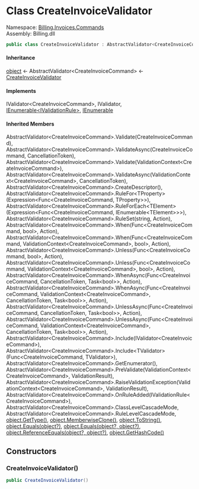 # <a id="Billing_Invoices_Commands_CreateInvoiceValidator"></a> Class CreateInvoiceValidator

Namespace: [Billing.Invoices.Commands](Billing.Invoices.Commands.md)  
Assembly: Billing.dll  

```csharp
public class CreateInvoiceValidator : AbstractValidator<CreateInvoiceCommand>, IValidator<CreateInvoiceCommand>, IValidator, IEnumerable<IValidationRule>, IEnumerable
```

#### Inheritance

[object](https://learn.microsoft.com/dotnet/api/system.object) ← 
AbstractValidator<CreateInvoiceCommand\> ← 
[CreateInvoiceValidator](Billing.Invoices.Commands.CreateInvoiceValidator.md)

#### Implements

IValidator<CreateInvoiceCommand\>, 
IValidator, 
[IEnumerable<IValidationRule\>](https://learn.microsoft.com/dotnet/api/system.collections.generic.ienumerable\-1), 
[IEnumerable](https://learn.microsoft.com/dotnet/api/system.collections.ienumerable)

#### Inherited Members

AbstractValidator<CreateInvoiceCommand\>.Validate\(CreateInvoiceCommand\), 
AbstractValidator<CreateInvoiceCommand\>.ValidateAsync\(CreateInvoiceCommand, CancellationToken\), 
AbstractValidator<CreateInvoiceCommand\>.Validate\(ValidationContext<CreateInvoiceCommand\>\), 
AbstractValidator<CreateInvoiceCommand\>.ValidateAsync\(ValidationContext<CreateInvoiceCommand\>, CancellationToken\), 
AbstractValidator<CreateInvoiceCommand\>.CreateDescriptor\(\), 
AbstractValidator<CreateInvoiceCommand\>.RuleFor<TProperty\>\(Expression<Func<CreateInvoiceCommand, TProperty\>\>\), 
AbstractValidator<CreateInvoiceCommand\>.RuleForEach<TElement\>\(Expression<Func<CreateInvoiceCommand, IEnumerable<TElement\>\>\>\), 
AbstractValidator<CreateInvoiceCommand\>.RuleSet\(string, Action\), 
AbstractValidator<CreateInvoiceCommand\>.When\(Func<CreateInvoiceCommand, bool\>, Action\), 
AbstractValidator<CreateInvoiceCommand\>.When\(Func<CreateInvoiceCommand, ValidationContext<CreateInvoiceCommand\>, bool\>, Action\), 
AbstractValidator<CreateInvoiceCommand\>.Unless\(Func<CreateInvoiceCommand, bool\>, Action\), 
AbstractValidator<CreateInvoiceCommand\>.Unless\(Func<CreateInvoiceCommand, ValidationContext<CreateInvoiceCommand\>, bool\>, Action\), 
AbstractValidator<CreateInvoiceCommand\>.WhenAsync\(Func<CreateInvoiceCommand, CancellationToken, Task<bool\>\>, Action\), 
AbstractValidator<CreateInvoiceCommand\>.WhenAsync\(Func<CreateInvoiceCommand, ValidationContext<CreateInvoiceCommand\>, CancellationToken, Task<bool\>\>, Action\), 
AbstractValidator<CreateInvoiceCommand\>.UnlessAsync\(Func<CreateInvoiceCommand, CancellationToken, Task<bool\>\>, Action\), 
AbstractValidator<CreateInvoiceCommand\>.UnlessAsync\(Func<CreateInvoiceCommand, ValidationContext<CreateInvoiceCommand\>, CancellationToken, Task<bool\>\>, Action\), 
AbstractValidator<CreateInvoiceCommand\>.Include\(IValidator<CreateInvoiceCommand\>\), 
AbstractValidator<CreateInvoiceCommand\>.Include<TValidator\>\(Func<CreateInvoiceCommand, TValidator\>\), 
AbstractValidator<CreateInvoiceCommand\>.GetEnumerator\(\), 
AbstractValidator<CreateInvoiceCommand\>.PreValidate\(ValidationContext<CreateInvoiceCommand\>, ValidationResult\), 
AbstractValidator<CreateInvoiceCommand\>.RaiseValidationException\(ValidationContext<CreateInvoiceCommand\>, ValidationResult\), 
AbstractValidator<CreateInvoiceCommand\>.OnRuleAdded\(IValidationRule<CreateInvoiceCommand\>\), 
AbstractValidator<CreateInvoiceCommand\>.ClassLevelCascadeMode, 
AbstractValidator<CreateInvoiceCommand\>.RuleLevelCascadeMode, 
[object.GetType\(\)](https://learn.microsoft.com/dotnet/api/system.object.gettype), 
[object.MemberwiseClone\(\)](https://learn.microsoft.com/dotnet/api/system.object.memberwiseclone), 
[object.ToString\(\)](https://learn.microsoft.com/dotnet/api/system.object.tostring), 
[object.Equals\(object?\)](https://learn.microsoft.com/dotnet/api/system.object.equals\#system\-object\-equals\(system\-object\)), 
[object.Equals\(object?, object?\)](https://learn.microsoft.com/dotnet/api/system.object.equals\#system\-object\-equals\(system\-object\-system\-object\)), 
[object.ReferenceEquals\(object?, object?\)](https://learn.microsoft.com/dotnet/api/system.object.referenceequals), 
[object.GetHashCode\(\)](https://learn.microsoft.com/dotnet/api/system.object.gethashcode)

## Constructors

### <a id="Billing_Invoices_Commands_CreateInvoiceValidator__ctor"></a> CreateInvoiceValidator\(\)

```csharp
public CreateInvoiceValidator()
```

